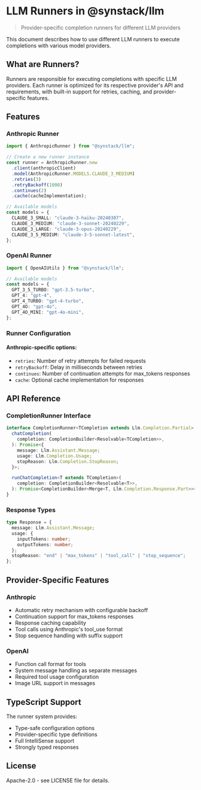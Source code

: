 # LLM Runners in @synstack/llm

> Provider-specific completion runners for different LLM providers

This document describes how to use different LLM runners to execute completions with various model providers.

## What are Runners?

Runners are responsible for executing completions with specific LLM providers. Each runner is optimized for its respective provider's API and requirements, with built-in support for retries, caching, and provider-specific features.

## Features

### Anthropic Runner

```typescript
import { AnthropicRunner } from "@synstack/llm";

// Create a new runner instance
const runner = AnthropicRunner.new
  .client(anthropicClient)
  .model(AnthropicRunner.MODELS.CLAUDE_3_MEDIUM)
  .retries(3)
  .retryBackoff(1000)
  .continues(2)
  .cache(cacheImplementation);

// Available models
const models = {
  CLAUDE_3_SMALL: "claude-3-haiku-20240307",
  CLAUDE_3_MEDIUM: "claude-3-sonnet-20240229",
  CLAUDE_3_LARGE: "claude-3-opus-20240229",
  CLAUDE_3_5_MEDIUM: "claude-3-5-sonnet-latest",
};
```

### OpenAI Runner

```typescript
import { OpenAIUtils } from "@synstack/llm";

// Available models
const models = {
  GPT_3_5_TURBO: "gpt-3.5-turbo",
  GPT_4: "gpt-4",
  GPT_4_TURBO: "gpt-4-turbo",
  GPT_4O: "gpt-4o",
  GPT_4O_MINI: "gpt-4o-mini",
};
```

### Runner Configuration

#### Anthropic-specific options:
- `retries`: Number of retry attempts for failed requests
- `retryBackoff`: Delay in milliseconds between retries
- `continues`: Number of continuation attempts for max_tokens responses
- `cache`: Optional cache implementation for responses

## API Reference

### CompletionRunner Interface

```typescript
interface CompletionRunner<TCompletion extends Llm.Completion.Partial> {
  chatCompletion(
    completion: CompletionBuilder<Resolvable<TCompletion>>,
  ): Promise<{
    message: Llm.Assistant.Message;
    usage: Llm.Completion.Usage;
    stopReason: Llm.Completion.StopReason;
  }>;

  runChatCompletion<T extends TCompletion>(
    completion: CompletionBuilder<Resolvable<T>>,
  ): Promise<CompletionBuilder<Merge<T, Llm.Completion.Response.Part>>>;
}
```

### Response Types

```typescript
type Response = {
  message: Llm.Assistant.Message;
  usage: {
    inputTokens: number;
    outputTokens: number;
  };
  stopReason: "end" | "max_tokens" | "tool_call" | "stop_sequence";
};
```

## Provider-Specific Features

### Anthropic
- Automatic retry mechanism with configurable backoff
- Continuation support for max_tokens responses
- Response caching capability
- Tool calls using Anthropic's tool_use format
- Stop sequence handling with suffix support

### OpenAI
- Function call format for tools
- System message handling as separate messages
- Required tool usage configuration
- Image URL support in messages

## TypeScript Support

The runner system provides:
- Type-safe configuration options
- Provider-specific type definitions
- Full IntelliSense support
- Strongly typed responses

## License

Apache-2.0 - see LICENSE file for details.

